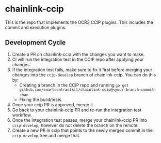 # chainlink-ccip

This is the repo that implements the OCR3 CCIP plugins. This includes the commit and execution plugins.

## Development Cycle

1. Create a PR on chainlink-ccip with the changes you want to make.
2. CI will run the integration test in the CCIP repo after applying your changes.
3. If the integration test fails, make sure to fix it first before merging your changes into
the `ccip-develop` branch of chainlink-ccip. You can do this by:
    - Creating a branch in the CCIP repo and running `go get github.com/smartcontractkit/chainlink-ccip@<your-branch-commit-sha>`.
    - Fixing the build/tests.
4. Once your ccip PR is approved, merge it.
5. Go back to your chainlink-ccip PR and re-run the integration test workflow.
6. Once the integration test passes, merge your chainlink-ccip PR into `ccip-develop`, however do not delete the branch on the remote.
7. Create a new PR in ccip that points to the newly merged commit in the `ccip-develop` tree and merge that.

